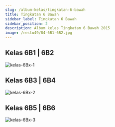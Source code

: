 ```yaml
---
slug: /album-kelas/tingkatan-6-bawah
title: Tingkatan 6 Bawah
sidebar_label: Tingkatan 6 Bawah
sidebar_position: 2
description: Album kelas Tingkatan 6 Bawah 2015
image: /restu49/84-6B1-6B2.jpg
---
```


## Kelas 6B1 | 6B2
![kelas-6Bx-1](/restu49/84-6B1-6B2.jpg)

## Kelas 6B3 | 6B4
![kelas-6Bx-2](/restu49/85-6B3-6B4.jpg)

## Kelas 6B5 | 6B6
![kelas-6Bx-3](/restu49/86-6B5-6B6.jpg)